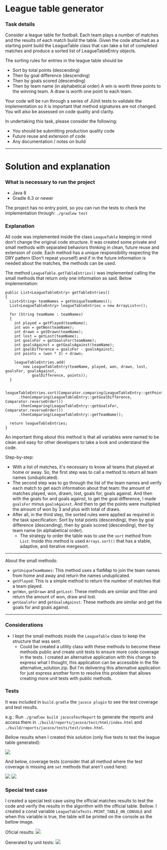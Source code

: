 # League table generator

### Task details

Consider a league table for football. Each team plays a number of matches and the results
of each match build the table. Given the code attached as a starting point build
the LeagueTable class that can take a list of completed matches and produce a sorted 
list of LeagueTableEntry objects.

The sorting rules for entries in the league table should be
* Sort by total points (descending)
* Then by goal difference (descending)
* Then by goals scored (descending)
* Then by team name (in alphabetical order)
A win is worth three points to the winning team. A draw is worth one point to each team.

Your code will be run through a series of JUnit tests to validate the implementation so it is important 
that method signatures are not changed. You will also be assessed on code quality and clarity.

In undertaking this task, please consider the following:
* You should be submitting production quality code
* Future reuse and extension of code
* Any documentation / notes on build

---
# Solution and explanation

### What is necessary to run the project

- Java 8
- Gradle 6.3 or newer

The project has no entry point, so you can run the tests to check the implementation through: `./gradlew test`

### Explanation

All code was implemented inside the class `LeagueTable` keeping in mind don't change the original code structure.
It was created some private and small methods with separated behaviors thinking in clean, future reuse and extension of code.
Each method has a unique responsibility respecting the DRY pattern (Don't repeat yourself) and if in the future information is needed about the matches, the methods can be used.

The method `LeagueTable.getTableEntries()` was implemented calling the small methods that return only one information as said. Below implementation:

```
public List<LeagueTableEntry> getTableEntries()
{
  List<String> teamNames = getUniqueTeamNames();
  List<LeagueTableEntry> leagueTableEntries = new ArrayList<>();

  for (String teamName : teamNames)
  {
    int played = getPlayed(teamName);
    int won = getWon(teamName);
    int drawn = getDrawn(teamName);
    int lost = getLost(teamName);
    int goalsFor = getGoalsFor(teamName);
    int goalsAgainst = getGoalsAgainst(teamName);
    int goalDifference = goalsFor - goalsAgainst;
    int points = (won * 3) + drawn;

    leagueTableEntries.add(
        new LeagueTableEntry(teamName, played, won, drawn, lost, goalsFor, goalsAgainst,
            goalDifference, points));
  }

  leagueTableEntries.sort(Comparator.comparing(LeagueTableEntry::getPoints).reversed()
      .thenComparing(LeagueTableEntry::getGoalDifference, Comparator.reverseOrder())
      .thenComparing(LeagueTableEntry::getGoalsFor, Comparator.reverseOrder())
      .thenComparing(LeagueTableEntry::getTeamName));

  return leagueTableEntries;
}
```
An important thing about this method is that all variables were named to be clean and easy for other developers to take a look and understand the code.

Step-by-step:
   * With a list of matches, it's necessary to know all teams that played at home or away. So, the first step was to call a method to return all team names (unduplicated).
   * The second step was to go through the list of the team names and verify each match to get each information about that team: the amount of matches played, won, drawn, lost, goals for, goals against. And then with the goals for and goals against, to get the goal difference, I made `goalsFor` minus `goalsAgainst`. And then to get the points were multiplied the amount of won by 3 and plus with total of draws.
   * After all, in the third step, the sorted rules were applied as required in the task specification: Sort by total points (descending), then by goal difference (descending), then by goals scored (descending), then by team name (in alphabetical order).
      * The strategy to order the table was to use the `sort` method from `List`. Inside this method is used `Arrays.sort()` that has a stable, adaptive, and iterative mergesort.

---
About the small methods: 

* `getUniqueTeamNames`: This method uses a flatMap to join the team names from home and away and return the names unduplicated.
* `getPlayed`: This is a simple method to return the number of matches that a team played.
* `getWon`, `getDrawn` and `getLost`: These methods are similar and filter and return the amount of won, draw and lost.
* `getGoalsFor` and `getGoalsAgainst`: These methods are similar and get the goals for and goals against.

---
### Considerations

* I kept the small methods inside the `LeagueTable` class to keep the structure that was sent. 
   * Could be created a utility class with these methods to become these methods public and create unit tests to ensure more code coverage in the tests. I created an alternative application with this change to express what I thought, this application can be accessible in the file alternative_solution.zip. But I'm delivering this alternative application for just express another form to resolve this problem that allows creating more unit tests with public methods.
   
### Tests

It was included in `build.gradle` the `jacoco plugin` to see the test coverage and test results.

e.g.: Run `./gradlew build jacocoTestReport` to generate the reports and access them in `./build/reports/jacoco/test/html/index.html` and `./build/reports/jacoco/tests/test/index.html`.

Bellow results when I created this solution (only five tests to test the league table generated):

<img src="./images/tests_results.png">

And below, coverage tests (consider that all method where the test coverage is missing are `set` methods that aren't used here):

<img src="./images/coverage_1.png">
<img src="./images/coverage_2.png">

### Special test case

I created a special test case using the official matches results to test the code and verify the results in the algorithm with the official table. Bellow:
I created a const variable `LeagueTableTests.PRINT_TABLE_ON_CONSOLE` and when this variable is true, the table will be printed on the console as the bellow image.

Oficial results:
<img src="./images/official_premier_league_table.png">

Generated by unit tests:
<img src="./images/premier_league_table_test.png">
